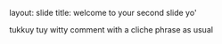 layout: slide
title: welcome to your second slide yo'

tukkuy tuy
witty comment with a cliche phrase as usual 
